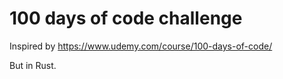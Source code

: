 # 100 days of code challenge

Inspired by https://www.udemy.com/course/100-days-of-code/

But in Rust.
